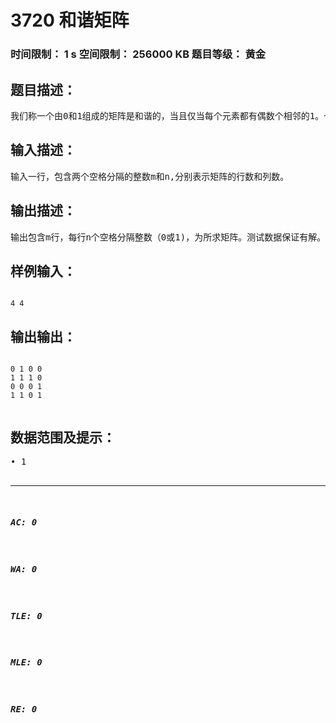 # 3720 和谐矩阵   
### 时间限制： 1 s     空间限制： 256000 KB     题目等级： 黄金  
## 题目描述：  

<pre>
我们称一个由0和1组成的矩阵是和谐的，当且仅当每个元素都有偶数个相邻的1。一个元素相邻的元素包括它本 身，及他上下左右的4个元素（如果存在）。给定矩阵的行数和列数，请计算并输出一个和谐的矩阵。注意：所有元素为0的矩阵是不允许的。 
</pre>
  
  
## 输入描述：  

<pre>
输入一行，包含两个空格分隔的整数m和n,分别表示矩阵的行数和列数。
</pre>
  
  
## 输出描述：  

<pre>
输出包含m行，每行n个空格分隔整数（0或1)，为所求矩阵。测试数据保证有解。 
</pre>
  
  
## 样例输入：  

<pre><code>
4 4 
</code></pre>
  
  
## 输出输出：  

<pre><code>
0 1 0 0  
1 1 1 0  
0 0 0 1  
1 1 0 1  

</code></pre>
  
  
## 数据范围及提示：  

<pre>
• 1<m, n<40 
</pre>
  
  
***  

##### AC: 0  
##### WA: 0  
##### TLE: 0  
##### MLE: 0  
##### RE: 0  
